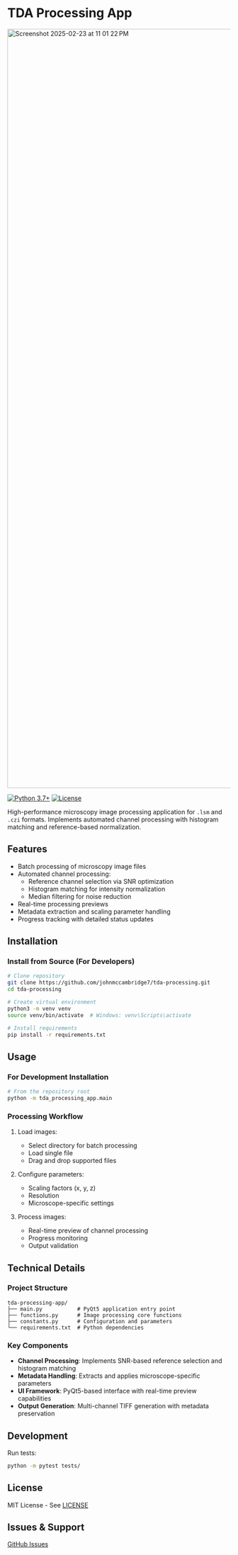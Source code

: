 
# TDA Processing App
<img width="1714" alt="Screenshot 2025-02-23 at 11 01 22 PM" src="https://github.com/user-attachments/assets/a934d90e-e85b-4e11-811b-a74b07232974" />

[![Python 3.7+](https://img.shields.io/badge/python-3.7%2B-blue.svg)](https://www.python.org/downloads/)
[![License](https://img.shields.io/badge/license-MIT-green.svg)](LICENSE)

High-performance microscopy image processing application for `.lsm` and `.czi` formats. Implements automated channel processing with histogram matching and reference-based normalization.

## Features

- Batch processing of microscopy image files
- Automated channel processing:
  - Reference channel selection via SNR optimization
  - Histogram matching for intensity normalization
  - Median filtering for noise reduction
- Real-time processing previews
- Metadata extraction and scaling parameter handling
- Progress tracking with detailed status updates

## Installation

### Install from Source (For Developers)
```bash
# Clone repository
git clone https://github.com/johnmccambridge7/tda-processing.git
cd tda-processing

# Create virtual environment
python3 -m venv venv
source venv/bin/activate  # Windows: venv\Scripts\activate

# Install requirements
pip install -r requirements.txt
```

## Usage

### For Development Installation
```bash
# From the repository root
python -m tda_processing_app.main
```

### Processing Workflow

1. Load images:
   - Select directory for batch processing
   - Load single file
   - Drag and drop supported files

2. Configure parameters:
   - Scaling factors (x, y, z)
   - Resolution
   - Microscope-specific settings

3. Process images:
   - Real-time preview of channel processing
   - Progress monitoring
   - Output validation

## Technical Details

### Project Structure
```
tda-processing-app/
├── main.py           # PyQt5 application entry point
├── functions.py      # Image processing core functions
├── constants.py      # Configuration and parameters
└── requirements.txt  # Python dependencies
```

### Key Components

- **Channel Processing**: Implements SNR-based reference selection and histogram matching
- **Metadata Handling**: Extracts and applies microscope-specific parameters
- **UI Framework**: PyQt5-based interface with real-time preview capabilities
- **Output Generation**: Multi-channel TIFF generation with metadata preservation

## Development

Run tests:
```bash
python -m pytest tests/
```

## License

MIT License - See [LICENSE](LICENSE)

## Issues & Support

[GitHub Issues](https://github.com/johnmccambridge7/tda-processing-app/issues)
